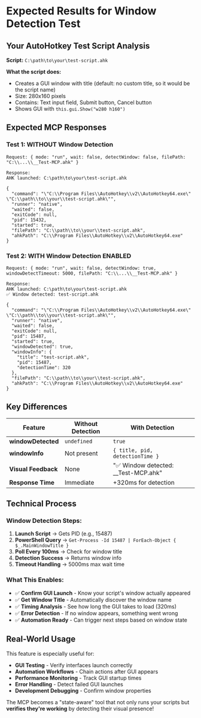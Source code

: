 # Expected Results for Window Detection Test

## Your AutoHotkey Test Script Analysis

**Script:** `C:\path\to\your\test-script.ahk`

**What the script does:**
- Creates a GUI window with title (default: no custom title, so it would be the script name)
- Size: 280x160 pixels
- Contains: Text input field, Submit button, Cancel button
- Shows GUI with `this.gui.Show("w280 h160")`

## Expected MCP Responses

### Test 1: WITHOUT Window Detection
```
Request: { mode: "run", wait: false, detectWindow: false, filePath: "C:\\...\\__Test-MCP.ahk" }

Response:
AHK launched: C:\path\to\your\test-script.ahk

{
  "command": "\"C:\\Program Files\\AutoHotkey\\v2\\AutoHotkey64.exe\" \"C:\\path\\to\\your\\test-script.ahk\"",
  "runner": "native",
  "waited": false,
  "exitCode": null,
  "pid": 15432,
  "started": true,
  "filePath": "C:\\path\\to\\your\\test-script.ahk",
  "ahkPath": "C:\\Program Files\\AutoHotkey\\v2\\AutoHotkey64.exe"
}
```

### Test 2: WITH Window Detection ENABLED
```
Request: { mode: "run", wait: false, detectWindow: true, windowDetectTimeout: 5000, filePath: "C:\\...\\__Test-MCP.ahk" }

Response:
AHK launched: C:\path\to\your\test-script.ahk
✅ Window detected: test-script.ahk

{
  "command": "\"C:\\Program Files\\AutoHotkey\\v2\\AutoHotkey64.exe\" \"C:\\path\\to\\your\\test-script.ahk\"",
  "runner": "native",
  "waited": false,
  "exitCode": null,
  "pid": 15487,
  "started": true,
  "windowDetected": true,
  "windowInfo": {
    "title": "test-script.ahk",
    "pid": 15487,
    "detectionTime": 320
  },
  "filePath": "C:\\path\\to\\your\\test-script.ahk",
  "ahkPath": "C:\\Program Files\\AutoHotkey\\v2\\AutoHotkey64.exe"
}
```

## Key Differences

| Feature | Without Detection | With Detection |
|---------|------------------|----------------|
| **windowDetected** | `undefined` | `true` |
| **windowInfo** | Not present | `{ title, pid, detectionTime }` |
| **Visual Feedback** | None | "✅ Window detected: __Test-MCP.ahk" |
| **Response Time** | Immediate | +320ms for detection |

## Technical Process

### Window Detection Steps:
1. **Launch Script** → Gets PID (e.g., 15487)
2. **PowerShell Query** → `Get-Process -Id 15487 | ForEach-Object { $_.MainWindowTitle }`
3. **Poll Every 100ms** → Check for window title
4. **Detection Success** → Returns window info
5. **Timeout Handling** → 5000ms max wait time

### What This Enables:
- ✅ **Confirm GUI Launch** - Know your script's window actually appeared
- ✅ **Get Window Title** - Automatically discover the window name
- ✅ **Timing Analysis** - See how long the GUI takes to load (320ms)
- ✅ **Error Detection** - If no window appears, something went wrong
- ✅ **Automation Ready** - Can trigger next steps based on window state

## Real-World Usage

This feature is especially useful for:
- **GUI Testing** - Verify interfaces launch correctly
- **Automation Workflows** - Chain actions after GUI appears
- **Performance Monitoring** - Track GUI startup times
- **Error Handling** - Detect failed GUI launches
- **Development Debugging** - Confirm window properties

The MCP becomes a "state-aware" tool that not only runs your scripts but **verifies they're working** by detecting their visual presence!